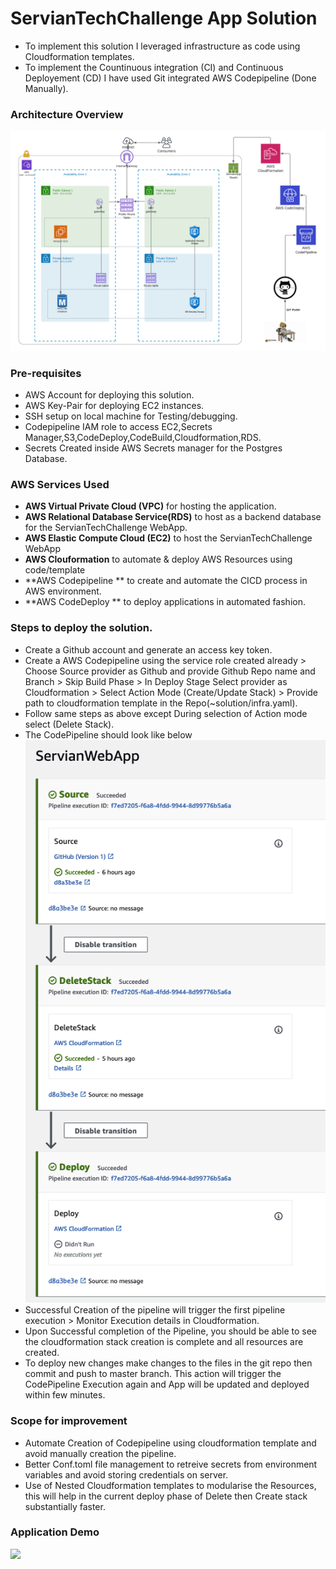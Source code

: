 # ServianTechChallenge App Solution

- To implement this solution I leveraged infrastructure as code using Cloudformation templates.
- To implement the Countinuous integration (CI) and Continuous Deployement (CD) I have used Git integrated AWS Codepipeline (Done Manually).

### Architecture Overview
![architecture diagram](/solution/Architecture.png?raw=true)

### Pre-requisites
- AWS Account for deploying this solution.
- AWS Key-Pair for deploying EC2 instances.
- SSH setup on local machine for Testing/debugging.
- Codepipeline IAM role to access EC2,Secrets Manager,S3,CodeDeploy,CodeBuild,Cloudformation,RDS.
- Secrets Created inside AWS Secrets manager for the Postgres Database.

### AWS Services Used
- **AWS Virtual Private Cloud (VPC)** for hosting the application.
- **AWS Relational Database Service(RDS)** to host as a backend database for the ServianTechChallenge WebApp.
- **AWS Elastic Compute Cloud (EC2)** to host the ServianTechChallenge WebApp
- **AWS Clouformation** to automate & deploy AWS Resources using code/template
- **AWS Codepipeline ** to create and automate the CICD process in AWS environment.
- **AWS CodeDeploy ** to deploy applications in automated fashion.


### Steps to deploy the solution.
- Create a Github account and generate an access key token.
- Create a AWS Codepipeline using the service role created already > Choose Source provider as Github and provide Github Repo name and Branch > Skip Build Phase > In Deploy Stage Select provider as Cloudformation > Select Action Mode (Create/Update Stack) > Provide path to cloudformation template in the Repo(~solution/infra.yaml).
- Follow same steps as above except During selection of Action mode select (Delete Stack).
- The CodePipeline should look like below 
  ![CodePipeline](/solution/codepipeline.png?raw=true)
- Successful Creation of the pipeline will trigger the first pipeline execution > Monitor Execution details in Cloudformation.
- Upon Successful completion of the Pipeline, you should be able to see the cloudformation stack creation is complete and all resources are created.
- To deploy new changes make changes to the files in the git repo then commit and push to master branch. This action will trigger the CodePipeline Execution again and App will be updated and deployed within few minutes.


### Scope for improvement
- Automate Creation of Codepipeline using cloudformation template and avoid manually creation the pipeline.
- Better Conf.toml file management to retreive secrets from environment variables and avoid storing credentials on server.
- Use of Nested Cloudformation templates to modularise the Resources, this will help in the current deploy phase of Delete then Create stack substantially faster. 

### Application Demo

<img src="/solution/mov.mov" type="video/mov"/>